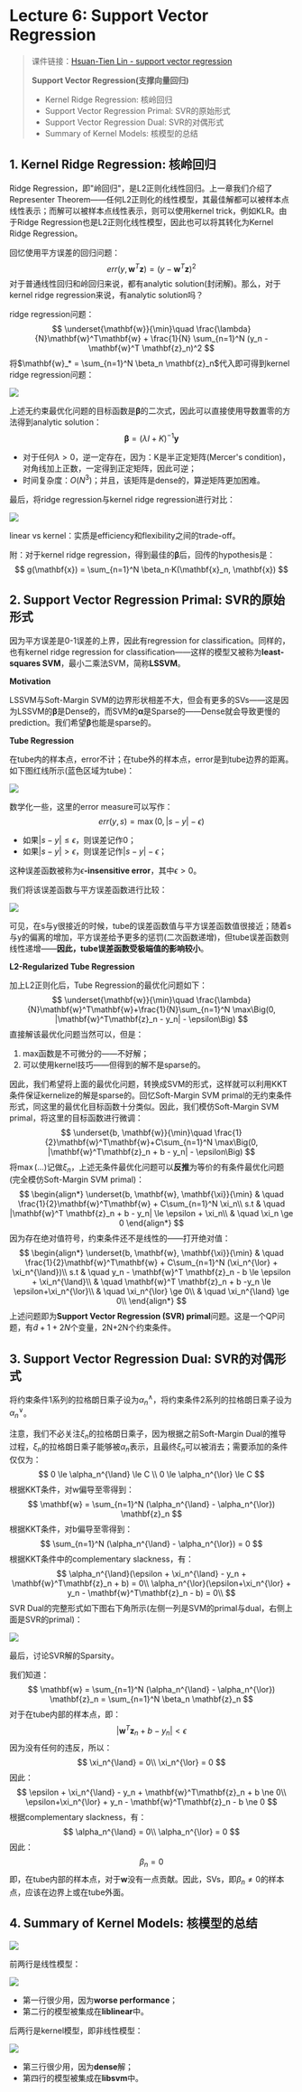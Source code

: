 # Lecture 6: Support Vector Regression

> 课件链接：[Hsuan-Tien Lin - support vector regression](https://www.csie.ntu.edu.tw/~htlin/course/ml19spring/doc/206_handout.pdf)
>
> **Support Vector Regression(支撑向量回归)**
>
> * Kernel Ridge Regression: 核岭回归
> * Support Vector Regression Primal: SVR的原始形式
> * Support Vector Regression Dual: SVR的对偶形式
> * Summary of Kernel Models: 核模型的总结

## 1. Kernel Ridge Regression: 核岭回归

Ridge Regression，即"岭回归"，是L2正则化线性回归。上一章我们介绍了Representer Theorem——任何L2正则化的线性模型，其最佳解都可以被样本点线性表示；而解可以被样本点线性表示，则可以使用kernel trick，例如KLR。由于Ridge Regression也是L2正则化线性模型，因此也可以将其转化为Kernel Ridge Regression。

回忆使用平方误差的回归问题：
$$
err(y, \mathbf{w}^T \mathbf{z}) = (y-\mathbf{w}^T \mathbf{z})^2
$$
对于普通线性回归和岭回归来说，都有analytic solution(封闭解)。那么，对于kernel ridge regression来说，有analytic solution吗？

ridge regression问题：
$$
\underset{\mathbf{w}}{\min}\quad \frac{\lambda}{N}\mathbf{w}^T\mathbf{w} + \frac{1}{N} \sum_{n=1}^N (y_n - \mathbf{w}^T \mathbf{z}_n)^2
$$
将$\mathbf{w}_* = \sum_{n=1}^N \beta_n \mathbf{z}_n$代入即可得到kernel ridge regression问题：

![](.\pic\6-1.png)

上述无约束最优化问题的目标函数是$\mathbf{\beta}$的二次式，因此可以直接使用导数置零的方法得到analytic solution：
$$
\mathbf{\beta} = (\lambda I + K)^{-1}\mathbf{y}
$$

* 对于任何$\lambda > 0$，逆一定存在，因为：K是半正定矩阵(Mercer's condition)，对角线加上正数，一定得到正定矩阵，因此可逆；
* 时间复杂度：$O(N^3)​$；并且，该矩阵是dense的，算逆矩阵更加困难。

最后，将ridge regression与kernel ridge regression进行对比：

![](.\pic\6-2.png)

linear vs kernel：实质是efficiency和flexibility之间的trade-off。

附：对于kernel ridge regression，得到最佳的$\mathbf{\beta}$后，回传的hypothesis是：
$$
g(\mathbf{x}) = \sum_{n=1}^N \beta_n·K(\mathbf{x}_n, \mathbf{x})
$$

## 2. Support Vector Regression Primal: SVR的原始形式

因为平方误差是0-1误差的上界，因此有regression for classification。同样的，也有kernel ridge regression for classification——这样的模型又被称为**least-squares SVM**，最小二乘法SVM，简称**LSSVM**。

**Motivation**

LSSVM与Soft-Margin SVM的边界形状相差不大，但会有更多的SVs——这是因为LSSVM的$\mathbf{\beta}$是Dense的，而SVM的$\mathbf{\alpha}$是Sparse的——Dense就会导致更慢的prediction。我们希望$\mathbf{\beta}$也能是sparse的。

**Tube Regression**

在tube内的样本点，error不计；在tube外的样本点，error是到tube边界的距离。如下图红线所示(蓝色区域为tube)：

![](.\pic\6-3.png)

数学化一些，这里的error measure可以写作：
$$
err(y,s) = \max (0, |s-y|-\epsilon)
$$

* 如果$|s-y| \le \epsilon​$，则误差记作0；
* 如果$|s-y| > \epsilon$，则误差记作$|s-y|-\epsilon$；

这种误差函数被称为$\epsilon$**-insensitive error**，其中$\epsilon > 0$。

我们将该误差函数与平方误差函数进行比较：

![](.\pic\6-4.png)

可见，在s与y很接近的时候，tube的误差函数值与平方误差函数值很接近；随着s与y的偏离的增加，平方误差给予更多的惩罚(二次函数递增)，但tube误差函数则线性递增——**因此，tube误差函数受极端值的影响较小**。

**L2-Regularized Tube Regression**

加上L2正则化后，Tube Regression的最优化问题如下：
$$
\underset{\mathbf{w}}{\min}\quad \frac{\lambda}{N}\mathbf{w}^T\mathbf{w}+\frac{1}{N}\sum_{n=1}^N \max\Big(0, |\mathbf{w}^T\mathbf{z}_n - y_n| - \epsilon\Big)
$$
直接解该最优化问题当然可以，但是：

1. max函数是不可微分的——不好解；
2. 可以使用kernel技巧——但得到的解不是sparse的。

因此，我们希望将上面的最优化问题，转换成SVM的形式，这样就可以利用KKT条件保证kernelize的解是sparse的。回忆Soft-Margin SVM primal的无约束条件形式，同这里的最优化目标函数十分类似。因此，我们模仿Soft-Margin SVM primal，将这里的目标函数进行微调：
$$
\underset{b, \mathbf{w}}{\min}\quad \frac{1}{2}\mathbf{w}^T\mathbf{w}+C\sum_{n=1}^N \max\Big(0, |\mathbf{w}^T\mathbf{z}_n + b - y_n| - \epsilon\Big)
$$
将$\max(...)$记做$\xi_n$，上述无条件最优化问题可以**反推**为等价的有条件最优化问题(完全模仿Soft-Margin SVM primal)：
$$
\begin{align*}
\underset{b, \mathbf{w}, \mathbf{\xi}}{\min} & \quad \frac{1}{2}\mathbf{w}^T\mathbf{w} + C\sum_{n=1}^N \xi_n\\
																			   s.t & \quad |\mathbf{w}^T \mathbf{z}_n + b - y_n| \le \epsilon + \xi_n\\
																			       & \quad \xi_n \ge 0
\end{align*}
$$
因为存在绝对值符号，约束条件还不是线性的——打开绝对值：
$$
\begin{align*}
\underset{b, \mathbf{w}, \mathbf{\xi}}{\min} & \quad \frac{1}{2}\mathbf{w}^T\mathbf{w} + C\sum_{n=1}^N (\xi_n^{\lor} + \xi_n^{\land})\\
																			   s.t & \quad y_n - \mathbf{w}^T \mathbf{z}_n - b \le \epsilon + \xi_n^{\land}\\
																			   		 & \quad \mathbf{w}^T \mathbf{z}_n + b -y_n \le \epsilon+\xi_n^{\lor}\\
																			       & \quad \xi_n^{\lor} \ge 0\\
																			       & \quad \xi_n^{\land} \ge 0\\
\end{align*}
$$
上述问题即为**Support Vector Regression (SVR) primal**问题。这是一个QP问题，有$\tilde{d}+1+2N​$个变量，2N+2N个约束条件。

## 3. Support Vector Regression Dual: SVR的对偶形式

将约束条件1系列的拉格朗日乘子设为$\alpha_n^{\land}$，将约束条件2系列的拉格朗日乘子设为$\alpha_n^{\lor}​$。

注意，我们不必关注$\xi_n$的拉格朗日乘子，因为根据之前Soft-Margin Dual的推导过程，$\xi_n$的拉格朗日乘子能够被$\alpha_n$表示，且最终$\xi_n$可以被消去；需要添加的条件仅仅为：
$$
0 \le \alpha_n^{\land} \le C \\
0 \le \alpha_n^{\lor} \le C
$$
根据KKT条件，对w偏导至零得到：
$$
\mathbf{w} = \sum_{n=1}^N (\alpha_n^{\land} - \alpha_n^{\lor}) \mathbf{z}_n
$$
根据KKT条件，对b偏导至零得到：
$$
\sum_{n=1}^N (\alpha_n^{\land} - \alpha_n^{\lor}) = 0
$$
根据KKT条件中的complementary slackness，有：
$$
\alpha_n^{\land}(\epsilon + \xi_n^{\land} - y_n + \mathbf{w}^T\mathbf{z}_n + b) = 0\\
\alpha_n^{\lor}(\epsilon+\xi_n^{\lor} + y_n - \mathbf{w}^T\mathbf{z}_n - b) = 0\\
$$
SVR Dual的完整形式如下图右下角所示(左侧一列是SVM的primal与dual，右侧上面是SVR的primal)：

![](.\pic\6-5.png)

最后，讨论SVR解的Sparsity。

我们知道：
$$
\mathbf{w} = \sum_{n=1}^N (\alpha_n^{\land} - \alpha_n^{\lor}) \mathbf{z}_n = \sum_{n=1}^N \beta_n \mathbf{z}_n
$$
对于在tube内部的样本点，即：
$$
|\mathbf{w}^T \mathbf{z}_n + b -y_n| < \epsilon
$$
因为没有任何的违反，所以：
$$
\xi_n^{\land} = 0\\
\xi_n^{\lor}  = 0
$$
因此：
$$
\epsilon + \xi_n^{\land} - y_n + \mathbf{w}^T\mathbf{z}_n + b \ne 0\\
\epsilon+\xi_n^{\lor} + y_n - \mathbf{w}^T\mathbf{z}_n - b \ne 0
$$
根据complementary slackness，有：
$$
\alpha_n^{\land} = 0\\
\alpha_n^{\lor}  = 0
$$
因此：
$$
\beta_n = 0
$$
即，在tube内部的样本点，对于$\mathbf{w}$没有一点贡献。因此，SVs，即$\beta_n \ne 0$的样本点，应该在边界上或在tube外面。

## 4. Summary of Kernel Models: 核模型的总结

![](.\pic\6-6.png)

前两行是线性模型：

![](.\pic\6-7.png)

* 第一行很少用，因为**worse performance**；
* 第二行的模型被集成在**liblinear**中。

后两行是kernel模型，即非线性模型：

![](.\pic\6-8.png)

* 第三行很少用，因为**dense**解；
* 第四行的模型被集成在**libsvm**中。
